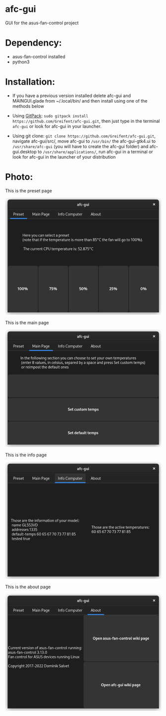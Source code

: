 # afc-gui
GUI for the asus-fan-control project

# Dependency:
* asus-fan-control installed
* python3

# Installation:
 * If you have a previous version installed delete afc-gui and MAINGUI.glade from ~/.local/bin/ and then install using one of the methods below

 * Using [GitPack](https://github.com/dominiksalvet/gitpack): `sudo gitpack install https://github.com/Greifent/afc-gui.git`, then just type in the terminal `afc-gui` or look for afc-gui in your launcher.

 * Using git clone: `git clone https://github.com/Greifent/afc-gui.git`, navigate afc-gui/src/, move afc-gui to `/usr/bin/` the afc-gui-gtk4.ui to `/usr/share/afc-gui` (you will have to create the afc-gui folder) and afc-gui.desktop to `/usr/share/applications/`, run afc-gui in a terminal or look for afc-gui in the launcher of your distribution

# Photo:

This is the preset page

![](images/Preset.png)

This is the main page

![](images/Mainpage.png)

This is the info page

![](images/Infopc.png)

This is the about page

![](images/About.png)
